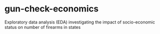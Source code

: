 # gun-check-economics
Exploratory data analysis (EDA) investigating the impact of socio-economic status on number of firearms in states
